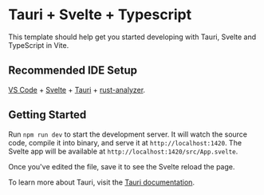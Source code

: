 # Tauri + Svelte + Typescript

This template should help get you started developing with Tauri, Svelte and TypeScript in Vite.

## Recommended IDE Setup

[VS Code](https://code.visualstudio.com/) + [Svelte](https://marketplace.visualstudio.com/items?itemName=svelte.svelte-vscode) + [Tauri](https://marketplace.visualstudio.com/items?itemName=tauri-apps.tauri-vscode) + [rust-analyzer](https://marketplace.visualstudio.com/items?itemName=rust-lang.rust-analyzer).

## Getting Started

Run `npm run dev` to start the development server. It will watch the source code, compile it into binary, and serve it at `http://localhost:1420`. The Svelte app will be available at `http://localhost:1420/src/App.svelte`.

Once you've edited the file, save it to see the Svelte reload the page.

To learn more about Tauri, visit the [Tauri documentation](https://tauri.app).